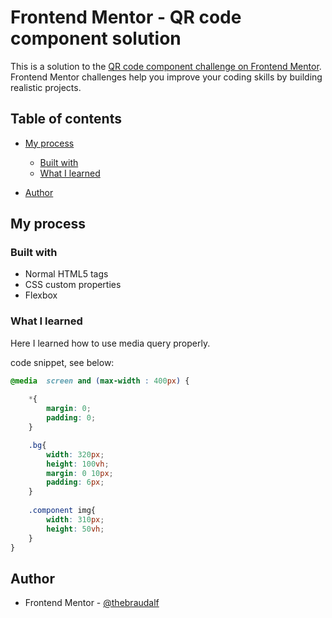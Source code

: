 # Frontend Mentor - QR code component solution

This is a solution to the [QR code component challenge on Frontend Mentor](https://www.frontendmentor.io/challenges/qr-code-component-iux_sIO_H). Frontend Mentor challenges help you improve your coding skills by building realistic projects. 

## Table of contents
- [My process](#my-process)
  - [Built with](#built-with)
  - [What I learned](#what-i-learned)

- [Author](#author)

## My process

### Built with

- Normal HTML5 tags
- CSS custom properties
- Flexbox 

### What I learned
Here I learned how to use media query properly.

code snippet, see below:

```css
@media  screen and (max-width : 400px) {
 
    *{
        margin: 0;
        padding: 0;
    }

    .bg{
        width: 320px;
        height: 100vh;
        margin: 0 10px;
        padding: 6px;
    }
    
    .component img{
        width: 310px;
        height: 50vh;
    }
}
```
## Author
- Frontend Mentor - [@thebraudalf](https://www.frontendmentor.io/profile/yourusername)

